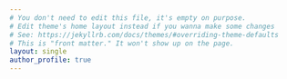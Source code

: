 ```yaml
---
# You don't need to edit this file, it's empty on purpose.
# Edit theme's home layout instead if you wanna make some changes
# See: https://jekyllrb.com/docs/themes/#overriding-theme-defaults
# This is "front matter." It won't show up on the page.
layout: single
author_profile: true
---
```

